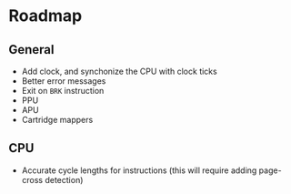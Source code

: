 # Roadmap

## General

* Add clock, and synchonize the CPU with clock ticks
* Better error messages
* Exit on `BRK` instruction
* PPU
* APU
* Cartridge mappers

## CPU

* Accurate cycle lengths for instructions (this will require adding page-cross
  detection)
